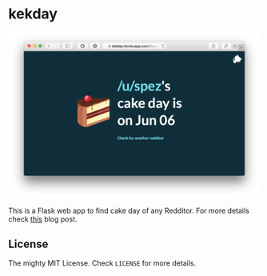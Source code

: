 # kekday

![kekday](kekday.png "kek")

This is a Flask web app to find cake day of any Redditor. For more details check [this](http://avi.im/blag/2015/kekday/) blog post.

## License

The mighty MIT License. Check `LICENSE` for more details.